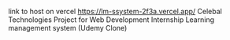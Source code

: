 link to host on vercel  https://lm-ssystem-2f3a.vercel.app/
Celebal Technologies Project for Web Development Internship 
Learning management system (Udemy Clone)
